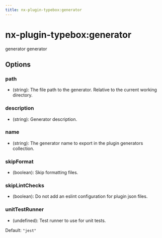 ```yaml
---
title: nx-plugin-typebox:generator
---
```


# nx-plugin-typebox:generator

generator generator

## Options

### <span className="required">path</span>

- (string): The file path to the generator. Relative to the current working directory.

### description

- (string): Generator description.

### name

- (string): The generator name to export in the plugin generators collection.

### skipFormat

- (boolean): Skip formatting files.

### skipLintChecks

- (boolean): Do not add an eslint configuration for plugin json files.

### unitTestRunner

- (undefined): Test runner to use for unit tests.

Default: `"jest"`
